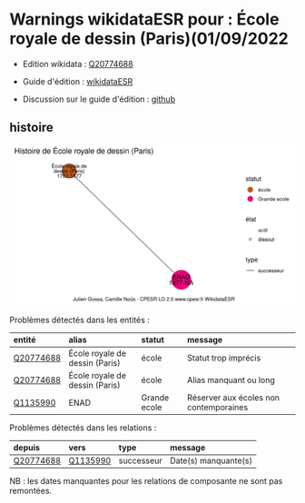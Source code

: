 Warnings wikidataESR pour : École royale de dessin (Paris)(01/09/2022
================

- Edition wikidata : [Q20774688](https://www.wikidata.org/wiki/Q20774688)
- Guide d'édition : [wikidataESR](https://github.com/cpesr/wikidataESR/)

- Discussion sur le guide d'édition : [github](https://github.com/cpesr/wikidataESR/issues)



## histoire 

![Graphique non généré](Q20774688-histoire.png) 

Problèmes détectés dans les entités :

|entité                                               |alias                          |statut       |message                                |
|:----------------------------------------------------|:------------------------------|:------------|:--------------------------------------|
|[Q20774688](https://www.wikidata.org/wiki/Q20774688) |École royale de dessin (Paris) |école        |Statut trop imprécis                   |
|[Q20774688](https://www.wikidata.org/wiki/Q20774688) |École royale de dessin (Paris) |école        |Alias manquant ou long                 |
|[Q1135990](https://www.wikidata.org/wiki/Q1135990)   |ENAD                           |Grande ecole |Réserver aux écoles non contemporaines |

Problèmes détectés dans les relations :

|depuis                                               |vers                                               |type       |message              |
|:----------------------------------------------------|:--------------------------------------------------|:----------|:--------------------|
|[Q20774688](https://www.wikidata.org/wiki/Q20774688) |[Q1135990](https://www.wikidata.org/wiki/Q1135990) |successeur |Date(s) manquante(s) |

NB : les dates manquantes pour les relations de composante ne sont pas remontées. 

